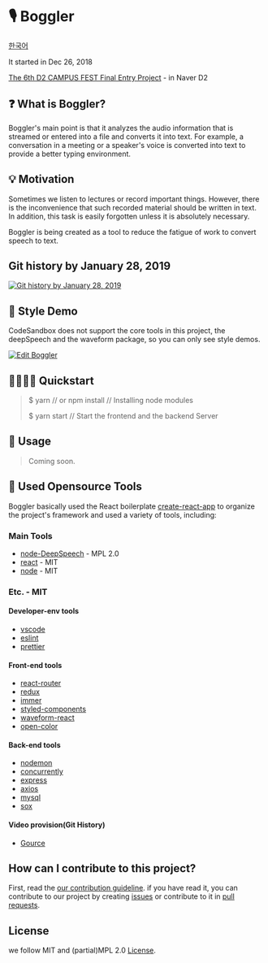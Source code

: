 # 🎙 Boggler

[한국어](README-KR.md)

It started in Dec 26, 2018

[The 6th D2 CAMPUS FEST Final Entry Project](https://github.com/D2CampusFest/6th) - in Naver D2

## ❓ What is Boggler?

Boggler's main point is that it analyzes the audio information that is streamed or entered into a file and converts it into text. For example, a conversation in a meeting or a speaker's voice is converted into text to provide a better typing environment.

## 💡 Motivation

Sometimes we listen to lectures or record important things. However, there is the inconvenience that such recorded material should be written in text. In addition, this task is easily forgotten unless it is absolutely necessary.

Boggler is being created as a tool to reduce the fatigue of work to convert speech to text.

## Git history by January 28, 2019

[![Git history by January 28, 2019](https://img.youtube.com/vi/mcGezqSdXi8/0.jpg)](https://www.youtube.com/watch?v=mcGezqSdXi8&feature=youtu.be)

## 💅 Style Demo

CodeSandbox does not support the core tools in this project, the deepSpeech and the waveform package, so you can only see style demos.

[![Edit Boggler](https://codesandbox.io/static/img/play-codesandbox.svg)](https://codesandbox.io/s/6n2orxr5yz)

## 🏃‍♂️🏃‍♀️ Quickstart

> \$ yarn // or npm install
> // Installing node modules
>
> \$ yarn start
> // Start the frontend and the backend Server

## 🚀 Usage

> Coming soon.

## 🔧 Used Opensource Tools

Boggler basically used the React boilerplate [create-react-app](https://github.com/facebook/create-react-app) to organize the project's framework and used a variety of tools, including:

### Main Tools

- [node-DeepSpeech](https://github.com/teamthesol/ndoe-DeepSpeech) - MPL 2.0
- [react](https://github.com/facebook/react) - MIT
- [node](https://github.com/nodejs/node) - MIT

### Etc. - MIT

#### Developer-env tools

- [vscode](https://github.com/Microsoft/vscode)
- [eslint](https://github.com/eslint/eslint)
- [prettier](https://github.com/prettier/prettier)

#### Front-end tools

- [react-router](https://github.com/ReactTraining/react-router)
- [redux](https://github.com/reduxjs/redux)
- [immer](https://github.com/mweststrate/immer)
- [styled-components](https://github.com/styled-components/styled-components)
- [waveform-react](https://github.com/ruebel/waveform-react)
- [open-color](https://github.com/yeun/open-color)

#### Back-end tools

- [nodemon](https://github.com/remy/nodemon)
- [concurrently](https://github.com/kimmobrunfeldt/concurrently)
- [express](https://github.com/expressjs/express)
- [axios](https://github.com/axios/axios)
- [mysql](https://github.com/mysqljs/mysql)
- [sox](http://sox.sourceforge.net/)

#### Video provision(Git History)

- [Gource](https://gource.io/)

## How can I contribute to this project?

First, read the [our contribution guideline](CONTRIBUTING.md). if you have read it, you can contribute to our project by creating [issues](https://github.com/teamthesol/boggler/issues) or contribute to it in [pull requests](https://github.com/teamthesol/boggler/pulls).

## License

we follow MIT and (partial)MPL 2.0 [License](LICENSE).
